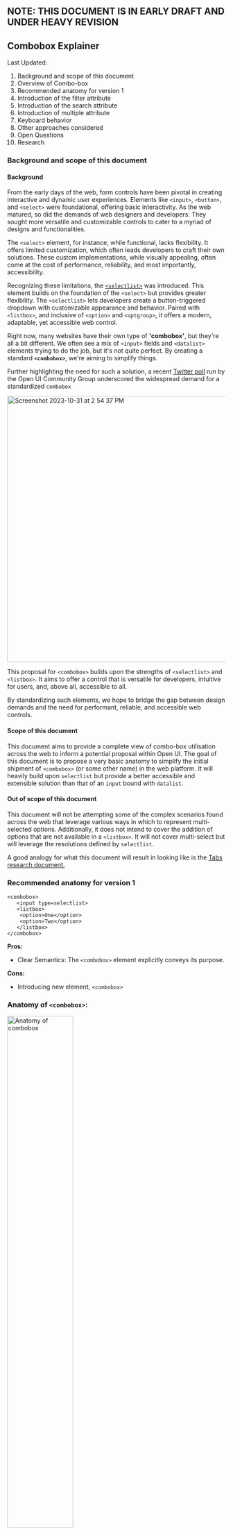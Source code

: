 ## NOTE: THIS DOCUMENT IS IN EARLY DRAFT AND UNDER HEAVY REVISION


## Combobox Explainer

Last Updated:


1. Background and scope of this document
2. Overview of Combo-box
3. Recommended anatomy for version 1
4. Introduction of the filter attribute
5. Introduction of the search attribute
6. Introduction of multiple attribute
7. Keyboard behavior
8. Other approaches considered
9. Open Questions
10. Research


### Background and scope of this document


#### Background

From the early days of the web, form controls have been pivotal in creating interactive and dynamic user experiences. Elements like `<input>`, `<button>`, and `<select>` were foundational, offering basic interactivity. As the web matured, so did the demands of web designers and developers. They sought more versatile and customizable controls to cater to a myriad of designs and functionalities.

The `<select>` element, for instance, while functional, lacks flexibility. It offers limited customization, which often leads developers to craft their own solutions. These custom implementations, while visually appealing, often come at the cost of performance, reliability, and most importantly, accessibility.

Recognizing these limitations, the [`<selectlist>`](https://open-ui.org/components/selectlist/) was introduced. This element builds on the foundation of the `<select>` but provides greater flexibility. The `<selectlist>` lets developers create a button-triggered dropdown with customizable appearance and behavior. Paired with `<listbox>`, and inclusive of `<option>` and `<optgroup>`, it offers a modern, adaptable, yet accessible web control.

Right now, many websites have their own type of **'combobox'**, but they're all a bit different. We often see a mix of `<input>` fields and `<datalist>` elements trying to do the job, but it's not quite perfect. By creating a standard **`<combobox>`**, we're aiming to simplify things. 

Further highlighting the need for such a solution, a recent [Twitter poll](https://twitter.com/openuicg/status/1717345237889351911) run by the Open UI Community Group underscored the widespread demand for a standardized ``combobox``

<img width="613" alt="Screenshot 2023-10-31 at 2 54 37 PM" src="https://github.com/sudheer-gowrigari/explainers/assets/11438997/654587e9-8469-44cb-8a0e-9e4bf6e6ed0d">


This proposal for `<combobox>` builds upon the strengths of `<selectlist>` and `<listbox>`. It aims to offer a control that is versatile for developers, intuitive for users, and, above all, accessible to all.

By standardizing such elements, we hope to bridge the gap between design demands and the need for performant, reliable, and accessible web controls. 


#### Scope of this document

This document aims to provide a complete view of combo-box utilisation across the web to inform a potential proposal within Open UI. The goal of this document is to propose a very basic anatomy to simplify the initial shipment of `<combobox>` (or some other name) in the web platform. It will heavily build upon `selectlist` but provide a better accessible and extensible solution than that of an `input` bound with `datalist`.


#### Out of scope of this document

This document will not be attempting some of the complex scenarios found across the web that leverage various ways in which to represent multi-selected options. Additionally, it does not intend to cover the addition of options that are not available in a `<listbox>`. It will not cover multi-select but will leverage the resolutions defined by `selectlist`.

A good analogy for what this document will result in looking like is the [Tabs research document.](https://open-ui.org/components/tabs.research.parts/)


### Recommended anatomy for version 1

```
<combobox>
   <input type=selectlist>
   <listbox>
	<option>One</option>
	<option>Two</option>
   </listbox>
</combobox>
```


**Pros:**



* Clear Semantics: The `<combobox>` element explicitly conveys its purpose.

**Cons:**



* Introducing new element, `<combobox>`


### Anatomy of `<combobox>`:

<img src="images/image24.png" alt="Anatomy of combobox" style="width:55%;">


1. `<combobox>`: The root container that encapsulates the entire `combobox` structure. It provides context for the interaction between the `input` and the `listbox`.
   1. Slots:
      1. input
      2. listbox

   2. Attributes:
      1. **multiple**: Allows multiple options to be selected.
      2. **search**: Indicates the combobox will actively fetch results based on user input.
      3. **filter**: Indicates the combobox will narrow down visible options based on user input.
2. `<input type=selectlist>`: This is where the user can type input or view the selected option. It acts as the trigger to display the listbox.
   1. Slots:
      1. **placeholder** (optional): To display hint text when the input is empty.
      2. **selectedoption** (optional): To display the currently selected option from the `listbox`. ???
3. `<listbox>`: This container holds the selectable options. It's hidden by default and is displayed when the `<input type=selectlist>` is activated.
   1. Slots:
      1. option
      2. optgroup (optional)
4. `<option>`: Represents an individual selectable item within the `listbox`.
5. `<optgroup>` (Optional): A container to group related options together.
   1. Slots:
      1. **legend**: To label the group.
      2. **option**: The options within this group.
6. `<legend>` (Optional, within `<optgroup>`): Provides a label or title for a group of options within the `listbox`.


#### Default Behavior

Just like a regular dropdown, the <combobox> doesn't need much to get started. Here's how you can set it up with the basics:


```
<combobox>
  <option>Option 1</option>
  <option>Option 2</option>
  <option>Option 3</option>
</combobox>
```


When you use it like this, the combobox creates the parts you need: an input to drop down the list, a place showing your selected option, and the `listbox` itself.


##### Combobox with selectedoption/optgroup


```
<combobox>
    <input type="selectlist" placeholder="Select or type an item...">
    <selectedoption></selectedoption>
    <listbox>
        <option>Apple</option>
        <option>Banana</option>
        <!-- Group of options with a legend -->
        <optgroup>
            <legend>Citrus Fruits</legend>
            <option>Orange</option>
            <option>Lemon</option>
        </optgroup>
        <!-- Another group of options with a legend -->
        <optgroup>
            <legend>Berries</legend>
            <option>Strawberry</option>
            <option>Blueberry</option>
        </optgroup>
    </listbox>
</combobox>
```



### Introduction of the `filter` attribute

The introduction of the `filter` _bool_ attribute revolutionizes the way users interact with combobox elements. By narrowing down visible options based on real-time input.


```
<combobox filter>
    <input type="selectlist" placeholder="Select fruit">
    <listbox>
        <option>Apple</option>
        <option>Apricot</option>
        <option>Banana</option>
        <!-- ... -->
    </listbox>
</combobox>
```

![freeform](https://github.com/sudheer-gowrigari/explainers/assets/11438997/e2f3f811-4783-4ce2-b343-3a5594b32841) E.g: Type 'A' to quickly filter to 'Apple' and 'Apricot'.
</center>


### Introduction of the `search` attribute

The introduction of the `search` attribute support search with



* pattern
* startswith 
* Contains
* ..

The current behavior of `<selectlist>` is the _startswith_ value


```
<combobox search>
    <input type="selectlist" placeholder="Select fruit">
    <listbox>
       <option>Apple</option>
        <option>Apricot</option>
        <option>Banana</option>
        <!-- ... -->
    </listbox>
</combobox>
```
![combo-search](https://github.com/sudheer-gowrigari/explainers/assets/11438997/c5132f5c-4d5b-484b-a147-f78fbf7c9cc4)



### Introduction of `multiple` attribute

TBD


### Keyboard Behavior

TBD : [https://www.w3.org/WAI/ARIA/apg/patterns/combobox/](https://www.w3.org/WAI/ARIA/apg/patterns/combobox/) 



## Research

To keep this doc focused on the initial recommended approach, we've separated the research for parts and examples into another document that can be [found here](combobox-research.md)

## Appendix
### Explored Anatomy Options for ``<combobox>``
#### Approach 1


```
<input type="text" list="browsers"  />
<datalist id="browsers">
	<option>firefox</option>
	<option>Chrome</option>
</datalist>
```


**Pros:**



* Native elements

**Cons:**



* You can't achieve multi-select with `<datalist>`:
* grouping options or adding icons next to options, the `<datalist>` approach falls short.
* Inconsistent Browser Support: While most modern browsers support `<datalist>`, the appearance and behavior can be inconsistent across different browsers.


#### Approach 2


```
<selectlist combobox>
  <input type=selectlist>
  <listbox>
	<option>One</option>
	<option>Two</option>
  </listbox>
</selectlist>
```


**Pros:**



* Leveraging the existing `<selectlist>`

**Cons:**



* Need to rely on an opt-in attribute(`combobox`) to modify the behavior of `<selectlist>`.
